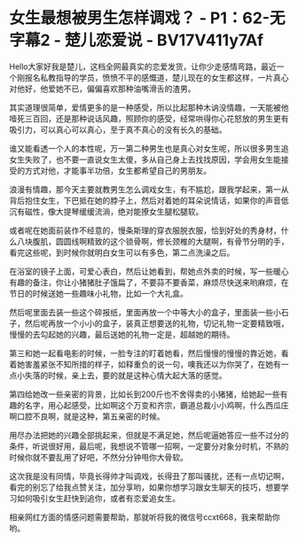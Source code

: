 # 女生最想被男生怎样调戏？ - P1：62-无字幕2 - 楚儿恋爱说 - BV17V411y7Af

Hello大家好我是楚儿，这档全网最真实的恋爱发货，让你少走感情弯路，最近一个刚报名私教指导的学员，愤愤不平的感慨道，楚儿现在的女生都这样，一片真心对他好，他爱她不已，偏偏喜欢那种油嘴滑舌的渣男。

其实道理很简单，爱情更多的是一种感受，所以比起那种木讷没情趣，一天能被他噎死三百回，还是那种说话风趣，照顾你的感受，经常哄得你心花怒放的男生更有吸引力，可以真心可以真心，至于真不真心的没有长久的基础。

谁又能看透一个人的本性呢，万一第二种男生也是真心对女生呢，所以很多男生追女生失败了，也不要一直说女生太傻，多从自己身上去找找原因，学会用女生能接受的方式对他，才能事半功倍，女生都希望自己的男朋友。

浪漫有情趣，那今天主要就教男生怎么调戏女生，有不尴尬，跟我学起来，第一从背后抱住女生，下巴抵在她的脖子上，然后对着她的耳朵说情话，如果你的声音低沉有磁性，像大提琴缓缓流淌，绝对能撩女生腿松腿软。

或者呢在她面前装作不经意的，慢条斯理的穿衣服脱衣服，恰到好处的秀身材，什么八块腹肌，圆圆线啊精致的这个锁骨啊，修长颈椎的大腿啊，有骨节分明的手，看完这些呢，到时候你就明白女生可以有多色，第二点洗澡之后。

在浴室的镜子上面，可爱心表白，然后让她看到，帮她点外卖的时候，写一些暖心有趣的备注，你让小猪猪肚子饿扁了，不要蒜不要香菜，麻烦尽快送来哟麻烦，在节日的时候送她一些趣味小礼物，比如一个大礼盒。

然后呢里面去装一些这个碎报纸，里面再放一个中等大小的盒子，里面装一些小石子，然后呢再放一个小小的盒子，装真正想要送的礼物，切记礼物一定要精致哦，慢慢的去勾起她的兴趣，最后送她的礼物一定是，超越她的期待。

第三和她一起看电影的时候，一脸专注的盯着她看，然后慢慢的慢慢的靠近她，看着她害羞紧张不知所措的样子，如释重负的说一句，噢我还以为你哭了，在她有一点小失落的时候，亲上去，要的就是这种心情大起大落的感觉。

第四给她改一些亲密的背景，比如长到200斤也不舍得卖的小猪猪，给她起一些有趣的名字，用心起感受，比如啊这个万变和齐宗，霸道总裁小小鸡啊，什么西瓜庄啊口腔不良啊，就是这种，第五亲密的时候。

用尽办法把她的兴趣全部挑起来，但就是不满足她，然后呢逼她答应一些不过分的条件，听说很好用，最后呢，我想说不管哪一招啊，一定要分对象分时机，不熟的时候你就不要乱用了好吧，不然分分钟甩你大骨软。

这次我是没有同情，毕竟长得帅才叫调戏，长得丑了那叫骚扰，还有一点切记啊，看完的别忘了给我点赞关注，加分享哟，如果你想学习跟女生聊天的技巧，想要学习如何吸引女生赶快到追你，或者有恋爱追女生。

相亲网红方面的情感问题需要帮助，那就听将我的微信号ccxt668，我来帮助你哟。